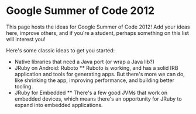 Google Summer of Code 2012
=========================

This page hosts the ideas for Google Summer of Code 2012! Add your ideas here, improve others, and if you're a student, perhaps something on this list will interest you!

Here's some classic ideas to get you started:

* Native libraries that need a Java port (or wrap a Java lib?)
* JRuby on Android: Ruboto
** Ruboto is working, and has a solid IRB application and tools for generating apps. But there's more we can do, like shrinking the app, improving performance, and building better tooling.
* JRuby for Embedded
** There's a few good JVMs that work on embedded devices, which means there's an opportunity for JRuby to expand into embedded applications.